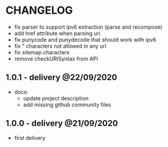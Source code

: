# CHANGELOG

- fix parser to support ipv6 extraction (parse and recompose)
- add href attribute when parsing uri
- fix punycode and punydecode that should work with ipv6
- fix " characters not allowed in any uri
- fix sitemap characters
- remove checkURISyntax from API

## 1.0.1 - delivery @22/09/2020

- docs:
  - update project description
  - add missing github community files

## 1.0.0 - delivery @21/09/2020

- first delivery
